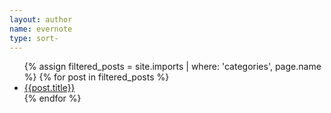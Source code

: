 ```yaml
---
layout: author
name: evernote
type: sort-
---
```


<div class="page clearfix" post>
      <ul>
        {% assign filtered_posts = site.imports | where: 'categories', page.name %}
        {% for post in filtered_posts %}
          <li><a href="{{post.url}}">{{post.title}}</a></li>
        {% endfor %}
      </ul>
</div>